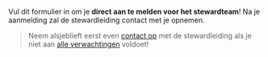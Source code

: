 Vul dit formulier in om je **direct aan te melden voor het stewardteam**! Na je aanmelding zal de
stewardleiding contact met je opnemen.

> Neem alsjeblieft eerst even [contact op](mailto:security@animecon.nl) met de
> stewardleiding als je niet aan [alle verwachtingen](/registration/) voldoet!
